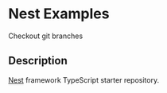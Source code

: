 # Nest Examples
Checkout git branches

## Description

[Nest](https://github.com/nestjs/nest) framework TypeScript starter repository.